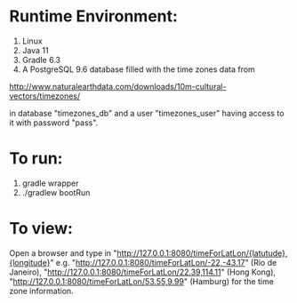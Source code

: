 # Runtime Environment:
1. Linux
2. Java 11
3. Gradle 6.3
4. A PostgreSQL 9.6 database filled with the time zones data from 

http://www.naturalearthdata.com/downloads/10m-cultural-vectors/timezones/

in database "timezones_db" and a user "timezones_user" having access to it with password "pass".

# To run:
1. gradle wrapper
2. ./gradlew bootRun

# To view:
Open a browser and type in
"http://127.0.0.1:8080/timeForLatLon/{latutude},{longitude}"
e.g.
"http://127.0.0.1:8080/timeForLatLon/-22,-43.17" (Rio de Janeiro),
"http://127.0.0.1:8080/timeForLatLon/22.39,114.11" (Hong Kong),
"http://127.0.0.1:8080/timeForLatLon/53.55,9.99" (Hamburg)
for the time zone information.
